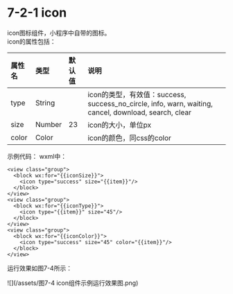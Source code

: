 # 7-2-1 icon

icon图标组件，小程序中自带的图标。  
icon的属性包括：

| 属性名 | 类型 | 默认值 | 说明 |
| :--- | :--- | :--- | :--- |
| type | String |  | icon的类型，有效值：success, success_no_circle, info, warn, waiting, cancel, download, search, clear |
| size | Number | 23 | icon的大小，单位px |
| color | Color |  | icon的颜色，同css的color |

示例代码：
wxml中：
```
<view class="group">  <block wx:for="{{iconSize}}">    <icon type="success" size="{{item}}"/>  </block></view><view class="group">  <block wx:for="{{iconType}}">    <icon type="{{item}}" size="45"/>  </block></view><view class="group">  <block wx:for="{{iconColor}}">    <icon type="success" size="45" color="{{item}}"/>  </block></view>
```

运行效果如图7-4所示：

![](/assets/图7-4 icon组件示例运行效果图.png)














